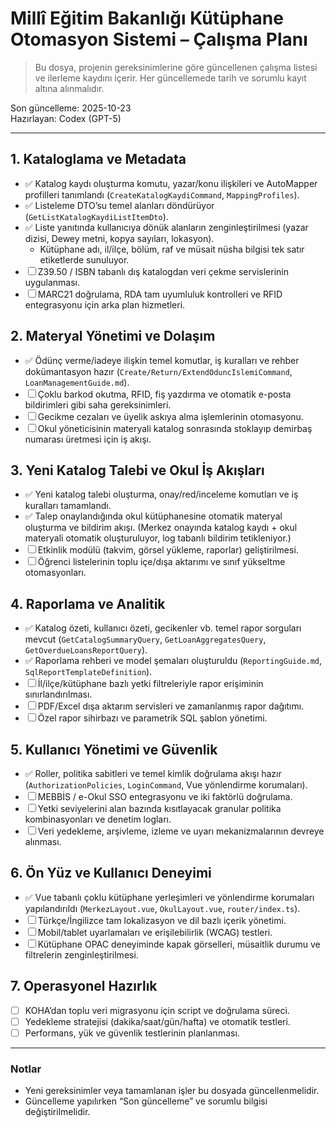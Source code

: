 # Millî Eğitim Bakanlığı Kütüphane Otomasyon Sistemi – Çalışma Planı

> Bu dosya, projenin gereksinimlerine göre güncellenen çalışma listesi ve ilerleme kaydını içerir. Her güncellemede tarih ve sorumlu kayıt altına alınmalıdır.

Son güncelleme: 2025-10-23  
Hazırlayan: Codex (GPT-5)

---

## 1. Kataloglama ve Metadata
- ✅ Katalog kaydı oluşturma komutu, yazar/konu ilişkileri ve AutoMapper profilleri tanımlandı (`CreateKatalogKaydiCommand`, `MappingProfiles`).
- ✅ Listeleme DTO’su temel alanları döndürüyor (`GetListKatalogKaydiListItemDto`).
- ✅ Liste yanıtında kullanıcıya dönük alanların zenginleştirilmesi (yazar dizisi, Dewey metni, kopya sayıları, lokasyon).
    - Kütüphane adı, il/ilçe, bölüm, raf ve müsait nüsha bilgisi tek satır etiketlerde sunuluyor.
- ☐ Z39.50 / ISBN tabanlı dış katalogdan veri çekme servislerinin uygulanması.
- ☐ MARC21 doğrulama, RDA tam uyumluluk kontrolleri ve RFID entegrasyonu için arka plan hizmetleri.

## 2. Materyal Yönetimi ve Dolaşım
- ✅ Ödünç verme/iadeye ilişkin temel komutlar, iş kuralları ve rehber dokümantasyon hazır (`Create/Return/ExtendOduncIslemiCommand`, `LoanManagementGuide.md`).
- ☐ Çoklu barkod okutma, RFID, fiş yazdırma ve otomatik e-posta bildirimleri gibi saha gereksinimleri.
- ☐ Gecikme cezaları ve üyelik askıya alma işlemlerinin otomasyonu.
- ☐ Okul yöneticisinin materyali katalog sonrasında stoklayıp demirbaş numarası üretmesi için iş akışı.

## 3. Yeni Katalog Talebi ve Okul İş Akışları
- ✅ Yeni katalog talebi oluşturma, onay/red/inceleme komutları ve iş kuralları tamamlandı.
- ✅ Talep onaylandığında okul kütüphanesine otomatik materyal oluşturma ve bildirim akışı. (Merkez onayında katalog kaydı + okul materyali otomatik oluşturuluyor, log tabanlı bildirim tetikleniyor.)
- ☐ Etkinlik modülü (takvim, görsel yükleme, raporlar) geliştirilmesi.
- ☐ Öğrenci listelerinin toplu içe/dışa aktarımı ve sınıf yükseltme otomasyonları.

## 4. Raporlama ve Analitik
- ✅ Katalog özeti, kullanıcı özeti, gecikenler vb. temel rapor sorguları mevcut (`GetCatalogSummaryQuery`, `GetLoanAggregatesQuery`, `GetOverdueLoansReportQuery`).
- ✅ Raporlama rehberi ve model şemaları oluşturuldu (`ReportingGuide.md`, `SqlReportTemplateDefinition`).
- ☐ İl/ilçe/kütüphane bazlı yetki filtreleriyle rapor erişiminin sınırlandırılması.
- ☐ PDF/Excel dışa aktarım servisleri ve zamanlanmış rapor dağıtımı.
- ☐ Özel rapor sihirbazı ve parametrik SQL şablon yönetimi.

## 5. Kullanıcı Yönetimi ve Güvenlik
- ✅ Roller, politika sabitleri ve temel kimlik doğrulama akışı hazır (`AuthorizationPolicies`, `LoginCommand`, Vue yönlendirme korumaları).
- ☐ MEBBİS / e-Okul SSO entegrasyonu ve iki faktörlü doğrulama.
- ☐ Yetki seviyelerini alan bazında kısıtlayacak granular politika kombinasyonları ve denetim logları.
- ☐ Veri yedekleme, arşivleme, izleme ve uyarı mekanizmalarının devreye alınması.

## 6. Ön Yüz ve Kullanıcı Deneyimi
- ✅ Vue tabanlı çoklu kütüphane yerleşimleri ve yönlendirme korumaları yapılandırıldı (`MerkezLayout.vue`, `OkulLayout.vue`, `router/index.ts`).
- ☐ Türkçe/İngilizce tam lokalizasyon ve dil bazlı içerik yönetimi.
- ☐ Mobil/tablet uyarlamaları ve erişilebilirlik (WCAG) testleri.
- ☐ Kütüphane OPAC deneyiminde kapak görselleri, müsaitlik durumu ve filtrelerin zenginleştirilmesi.

## 7. Operasyonel Hazırlık
- ☐ KOHA’dan toplu veri migrasyonu için script ve doğrulama süreci.
- ☐ Yedekleme stratejisi (dakika/saat/gün/hafta) ve otomatik testleri.
- ☐ Performans, yük ve güvenlik testlerinin planlanması.

---

### Notlar
- Yeni gereksinimler veya tamamlanan işler bu dosyada güncellenmelidir.
- Güncelleme yapılırken “Son güncelleme” ve sorumlu bilgisi değiştirilmelidir.
